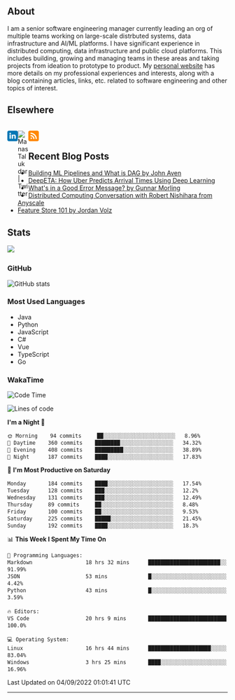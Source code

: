 ## About

I am a senior software engineering manager currently leading an org of multiple teams working on large-scale distrbuted systems, data infrastructure and AI/ML platforms. I have significant experience in distributed computing, data infrastructure and public cloud platforms. This includes building, growing and managing teams in these areas and taking projects from ideation to prototype to product. My [personal website](https://manastalukdar.github.io/) has more details on my professional experiences and interests, along with a blog containing articles, links, etc. related to software engineering and other topics of interest.

## Elsewhere

</br>

<a href="https://www.linkedin.com/in/manastalukdar" target="_blank">
  <img align="left" alt="Manas Talukdar | Linkedin" width="24px" src="https://raw.githubusercontent.com/edent/SuperTinyIcons/master/images/svg/linkedin.svg" />
</a>
<a href="https://www.twitter.com/manastalukdar" target="_blank">
  <img align="left" alt="Manas Talukdar | Twitter" width="24px" src="https://github.com/TheDudeThatCode/TheDudeThatCode/blob/master/Assets/Twitter.svg" />
</a>
<a href="https://manastalukdar.github.io/" target="_blank">
  <img align="left" alt="Manas Talukdar | Website" width="24px" src="https://github.com/edent/SuperTinyIcons/blob/master/images/svg/rss.svg" />
</a>

</br>

## Recent Blog Posts

<!-- BLOG:START -->
- [Building ML Pipelines and What is DAG by John Aven](https://manastalukdar.github.io/blog/2022/03/21/building-ml-pipelines-dag/)
- [DeepETA: How Uber Predicts Arrival Times Using Deep Learning](https://manastalukdar.github.io/blog/2022/03/21/deepeta-uber-predicts-arrival-times-deep-learning/)
- [What&#39;s in a Good Error Message? by Gunnar Morling](https://manastalukdar.github.io/blog/2022/02/11/good-error-message-gunnar-morling/)
- [Distributed Computing Conversation with Robert Nishihara from Anyscale](https://manastalukdar.github.io/blog/2022/01/24/distributed-computing-conversation-robert-nishihara-anyscale/)
- [Feature Store 101 by Jordan Volz](https://manastalukdar.github.io/blog/2022/01/22/feature-store-101-jordan-volz/)
<!-- BLOG:END -->

## Stats

![](https://komarev.com/ghpvc/?username=manastalukdar)

### GitHub

![GitHub stats](https://github-readme-stats.vercel.app/api?username=manastalukdar&show_icons=true&hide_border=true&hide_rank=true&hide_title=true&icon_color=79ff97&text_color=cecac3&bg_color=4d4b4b)

### Most Used Languages

- Java
- Python
- JavaScript
- C#
- Vue
- TypeScript
- Go

<!--
![Top Langs](https://github-readme-stats.vercel.app/api/top-langs/?username=manastalukdar&layout=compact&hide_border=true&hide_title=true&icon_color=79ff97&text_color=cecac3&bg_color=4d4b4b)
-->

### WakaTime

<!--START_SECTION:waka-->
![Code Time](http://img.shields.io/badge/Code%20Time-2%2C762%20hrs%2033%20mins-blue)

![Lines of code](https://img.shields.io/badge/From%20Hello%20World%20I%27ve%20Written-62%20Thousand%20lines%20of%20code-blue)

**I'm a Night 🦉** 

```text
🌞 Morning    94 commits     ██░░░░░░░░░░░░░░░░░░░░░░░   8.96% 
🌆 Daytime    360 commits    ████████░░░░░░░░░░░░░░░░░   34.32% 
🌃 Evening    408 commits    █████████░░░░░░░░░░░░░░░░   38.89% 
🌙 Night      187 commits    ████░░░░░░░░░░░░░░░░░░░░░   17.83%

```
📅 **I'm Most Productive on Saturday** 

```text
Monday       184 commits    ████░░░░░░░░░░░░░░░░░░░░░   17.54% 
Tuesday      128 commits    ███░░░░░░░░░░░░░░░░░░░░░░   12.2% 
Wednesday    131 commits    ███░░░░░░░░░░░░░░░░░░░░░░   12.49% 
Thursday     89 commits     ██░░░░░░░░░░░░░░░░░░░░░░░   8.48% 
Friday       100 commits    ██░░░░░░░░░░░░░░░░░░░░░░░   9.53% 
Saturday     225 commits    █████░░░░░░░░░░░░░░░░░░░░   21.45% 
Sunday       192 commits    ████░░░░░░░░░░░░░░░░░░░░░   18.3%

```


📊 **This Week I Spent My Time On** 

```text
💬 Programming Languages: 
Markdown                 18 hrs 32 mins      ███████████████████████░░   91.99% 
JSON                     53 mins             █░░░░░░░░░░░░░░░░░░░░░░░░   4.42% 
Python                   43 mins             █░░░░░░░░░░░░░░░░░░░░░░░░   3.59%

🔥 Editors: 
VS Code                  20 hrs 9 mins       █████████████████████████   100.0%

💻 Operating System: 
Linux                    16 hrs 44 mins      ████████████████████░░░░░   83.04% 
Windows                  3 hrs 25 mins       ████░░░░░░░░░░░░░░░░░░░░░   16.96%

```


 Last Updated on 04/09/2022 01:01:41 UTC
<!--END_SECTION:waka-->

---

<!--

**manastalukdar/manastalukdar** is a ✨ _special_ ✨ repository because its `README.md` (this file) appears on your GitHub profile.

Here are some ideas to get you started:

- 🔭 I’m currently working on ...
- 🌱 I’m currently learning ...
- 👯 I’m looking to collaborate on ...
- 🤔 I’m looking for help with ...
- 💬 Ask me about ...
- 📫 How to reach me: ...
- 😄 Pronouns: ...
- ⚡ Fun fact: ...
-->
